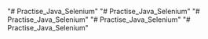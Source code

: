 "# Practise_Java_Selenium" 
"# Practise_Java_Selenium" 
"# Practise_Java_Selenium" 
"# Practise_Java_Selenium" 
"# Practise_Java_Selenium" 
